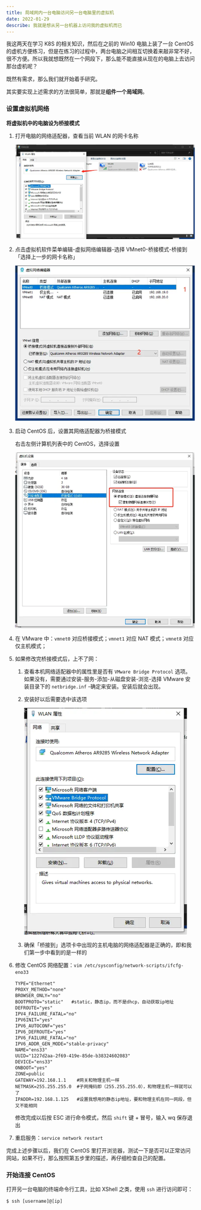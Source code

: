 ```yaml
---
title: 局域网内一台电脑访问另一台电脑里的虚拟机
date: 2022-01-29
describe: 我就是想从另一台机器上访问我的虚拟机而已
---
```


我这两天在学习 K8S 的相关知识，然后在之前的 Win10 电脑上装了一台 CentOS 的虚机方便练习，但是在练习的过程中，两台电脑之间相互切换着来敲非常不好，很不方便。所以我就想既然在一个网段下，那么能不能直接从现在的电脑上去访问那台虚机呢？

既然有需求，那么我们就开始着手研究。

其实要实现上述需求的方法很简单，那就是**组件一个局域网**。

### 设置虚拟机网络

**将虚拟机中的电脑设为桥接模式**

1. 打开电脑的网络适配器，查看当前 WLAN 的网卡名称

   ![](../imgs/win_network.webp)

2. 点击虚拟机软件菜单编辑-虚拟网络编辑器-选择 VMnet0-桥接模式-桥接到「选择上一步的网卡名称」

   ![](../imgs/vmare_net0.webp)

3. 启动 CentOS 后，设置其网络适配器为桥接模式

   右击左侧计算机列表中的 CentOS，选择设置

   ![](../imgs/centos_network.webp)

4. 在 VMware 中：`vmnet0` 对应桥接模式；`vmnet1` 对应 NAT 模式；`vmnet8` 对应仅主机模式；

5. 如果修改完桥接模式后，上不了网：

   1. 查看本机网络适配器中的属性里是否有 `VMware Bridge Protocol` 选项。如果没有，需要通过安装-服务-添加-从磁盘安装-浏览-选择 VMware 安装目录下的 `netbridge.inf` -确定来安装。安装后就会出现。

   2. 安装好以后需要选中该选项

      ![](../imgs/vmware_bridge.webp)

   3. 确保「桥接到」选项卡中出现的主机电脑的网络适配器是正确的，即和我们第一步中看到的是一样的

6. 修改 CentOS 网络配置：`vim /etc/sysconfig/network-scripts/ifcfg-eno33`

   ```shell
   TYPE="Ethernet"
   PROXY_METHOD="none"
   BROWSER_ONLY="no"
   BOOTPROTO="static"   #static，静态ip，而不是dhcp，自动获取ip地址
   DEFROUTE="yes"
   IPV4_FAILURE_FATAL="no"
   IPV6INIT="yes"
   IPV6_AUTOCONF="yes"
   IPV6_DEFROUTE="yes"
   IPV6_FAILURE_FATAL="no"
   IPV6_ADDR_GEN_MODE="stable-privacy"
   NAME="ens33"
   UUID="1227d2aa-2f69-419e-85de-b38324602083"
   DEVICE="ens33"
   ONBOOT="yes"
   ZONE=public
   GATEWAY=192.168.1.1    #网关和物理主机一样
   NETMASK=255.255.255.0  #子网掩码即（255.255.255.0），和物理主机一样就可以了
   IPADDR=192.168.1.125   #设置我想用的静态ip地址，要和物理主机在同一网段，但又不能相同
   ```

   修改完成以后按 ESC 进行命令模式，然后 `shift` 键 + 冒号，输入 wq 保存退出

7. 重启服务：`service network restart` 

完成上述步骤以后，我们在 CentOS 里打开浏览器，测试一下是否可以正常访问网站，如果不行，那么按照第五步里的描述，再仔细检查自己的配置。

### 开始连接 CentOS

打开另一台电脑的终端命令行工具，比如 XShell 之类，使用 `ssh` 进行访问即可：

```shell
$ ssh [username]@[ip]
```

 